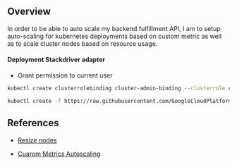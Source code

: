 ##  Overview
In order to be able to auto scale my backend fulfillment API, I am to setup auto-scaling for kubernetes deployments based on custom metric as well as to scale cluster nodes based on resource usage.


####    Deployment Stackdriver adapter

-   Grant permission to current user

```bash
kubectl create clusterrolebinding cluster-admin-binding --clusterrole cluster-admin --user "$(gcloud config get-value account)"

kubectl create -f https://raw.githubusercontent.com/GoogleCloudPlatform/k8s-stackdriver/master/custom-metrics-stackdriver-adapter/deploy/production/adapter.yaml
```
##  References

-   [Resize nodes](https://cloud.google.com/kubernetes-engine/docs/how-to/resizing-a-cluster)

-   [Cuarom Metrics Autoscaling](https://cloud.google.com/kubernetes-engine/docs/tutorials/custom-metrics-autoscaling)